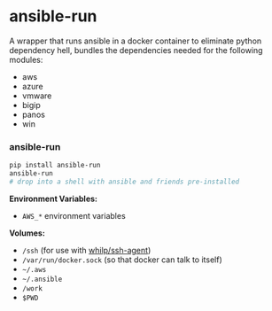# ansible-run
A wrapper that runs ansible in a docker container to eliminate python dependency hell, bundles the dependencies needed for the following modules:

* aws
* azure
* vmware
* bigip
* panos
* win

### ansible-run
```bash
pip install ansible-run
ansible-run
# drop into a shell with ansible and friends pre-installed
```

**Environment Variables:**

* `AWS_*` environment variables

**Volumes:**

* `/ssh` (for use with [whilp/ssh-agent](https://github.com/whilp/ssh-agent))
* `/var/run/docker.sock` (so that docker can talk to itself)
* `~/.aws`
* `~/.ansible`
* `/work`
* `$PWD`
